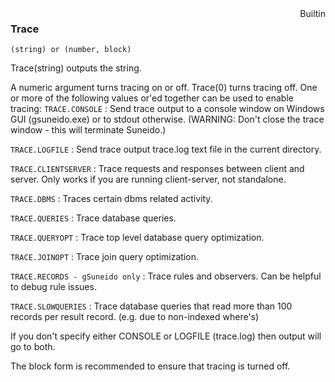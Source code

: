 <div style="float:right"><span class="builtin">Builtin</span></div>

### Trace

``` suneido
(string) or (number, block)
```

Trace(string) outputs the string.

A numeric argument turns tracing on or off.  Trace(0) turns tracing off.  One or more of the following values or'ed together can be used to enable tracing:
`TRACE.CONSOLE`
: Send trace output to a console window on Windows GUI (gsuneido.exe) or to stdout otherwise. (WARNING: Don't close the trace window - this will terminate Suneido.)

`TRACE.LOGFILE`
: Send trace output trace.log text file in the current directory.

`TRACE.CLIENTSERVER`
: Trace requests and responses between client and server. Only works if you are running client-server, not standalone.

`TRACE.DBMS`
: Traces certain dbms related activity.

`TRACE.QUERIES`
: Trace database queries.

`TRACE.QUERYOPT`
: Trace top level database query optimization.

`TRACE.JOINOPT`
: Trace join query optimization.

`TRACE.RECORDS - gSuneido only`
: Trace rules and observers. Can be helpful to debug rule issues.

`TRACE.SLOWQUERIES`
: Trace database queries that read more than 100 records per result record. (e.g. due to non-indexed where's)

If you don't specify either CONSOLE or LOGFILE (trace.log) then output will go to both.

The block form is recommended to ensure that tracing is turned off.